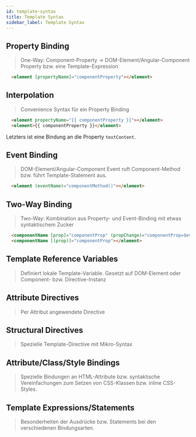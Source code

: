 ```yaml
---
id: template-syntax
title: Template Syntax
sidebar_label: Template Syntax
---
```

## Property Binding

> One-Way: Component-Property -> DOM-Element/Angular-Component Property
bzw. eine Template-Expression

```html
  <element [propertyName]="componentProperty"></element>
```
## Interpolation

> Convenience Syntax für ein Property Binding

```html
  <element propertyName="{{ componentProperty }}"></element>
  <element>{{ componentProperty }}</element>
```

Letzters ist eine Bindung an die Property ```textContent```.
## Event Binding

> DOM-Element/Angular-Component Event ruft Component-Method bzw. führt
Template-Statement aus.

```html
  <element (eventName)="componentMethod()"></element>
```
## Two-Way Binding

> Two-Way: Kombination aus Property- und Event-Binding mit etwas syntaktischem Zucker

```html
  <componentName [prop]="componentProp" (propChange)="componentProp=$event"></element>
  <componentName [(prop)]="componentProp"></element>
```

## Template Reference Variables

> Definiert lokale Template-Variable. Gesetzt auf DOM-Element oder Component- bzw. Directive-Instanz

## Attribute Directives

> Per Attribut angewendete Directive

## Structural Directives

> Spezielle Template-Directive mit Mikro-Syntax

## Attribute/Class/Style Bindings

> Spezielle Bindungen an HTML-Attribute bzw. syntaktische Vereinfachungen zum Setzen von CSS-Klassen bzw. inline CSS-Styles.

## Template Expressions/Statements

> Besonderheiten der Ausdrücke bzw. Statements bei den verschiedenen Bindungsarten.
